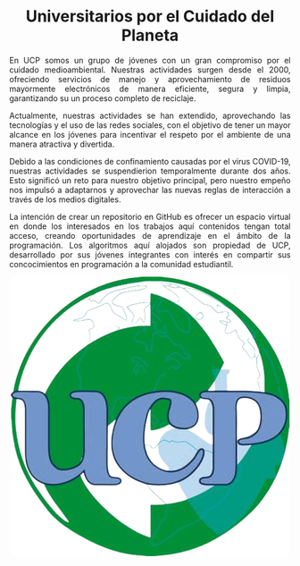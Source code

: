 <h1 align="center">Universitarios por el Cuidado del Planeta </h1>

<p align="justify">En UCP somos un grupo de jóvenes con un gran compromiso por el cuidado medioambiental. Nuestras actividades surgen desde el 2000, ofreciendo servicios de manejo y aprovechamiento de residuos mayormente electrónicos de manera eficiente, segura y limpia, garantizando su un proceso completo de reciclaje. </p>
<p align="justify">Actualmente, nuestras actividades se han extendido, aprovechando las tecnologías y el uso de las redes sociales, con el objetivo de tener un mayor alcance en los jóvenes para incentivar el respeto por el ambiente de una manera atractiva y divertida. </p>
<p align="justify">Debido a las condiciones de confinamiento causadas por el virus COVID-19, nuestras actividades se suspendierion temporalmente durante dos años. Esto significó un reto para nuestro objetivo principal, pero nuestro empeño nos impulsó a adaptarnos y aprovechar las nuevas reglas de interacción a través de los medios digitales. </p>
<p align="justify">La intención de crear un repositorio en GitHub es ofrecer un espacio virtual en donde los interesados en los trabajos aquí contenidos tengan total acceso, creando oportunidades de aprendizaje en el ámbito de la programación. Los algoritmos aquí alojados son propiedad de UCP, desarrollado por sus jóvenes integrantes con interés en compartir sus concocimientos en programación a la comunidad estudiantil.</p>


<p style="text-align:center;"><img src="nobg_logo.png"></p>
